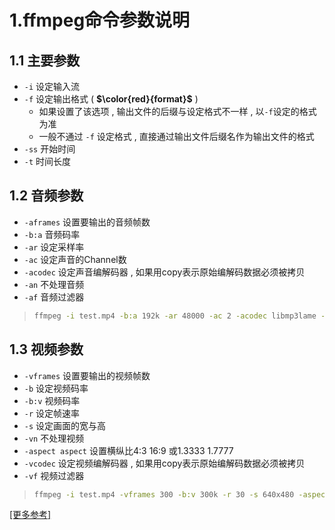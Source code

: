 # 1.ffmpeg命令参数说明

## 1.1 主要参数

* `-i` 设定输入流 
* `-f` 设定输出格式 ( **$\color{red}{format}$** ) 
  * 如果设置了该选项 , 输出文件的后缀与设定格式不一样 , 以`-f`设定的格式为准
  * 一般不通过 `-f` 设定格式 , 直接通过输出文件后缀名作为输出文件的格式
* `-ss` 开始时间 
* `-t` 时间长度

## 1.2 音频参数

* `-aframes` 设置要输出的音频帧数
* `-b:a` 音频码率
* `-ar` 设定采样率
* `-ac` 设定声音的Channel数
* `-acodec` 设定声音编解码器 , 如果用copy表示原始编解码数据必须被拷贝
* `-an` 不处理音频
* `-af` 音频过滤器

> ```bash
> ffmpeg -i test.mp4 -b:a 192k -ar 48000 -ac 2 -acodec libmp3lame -aframes 200 \ out2.mp3
> ```

## 1.3 视频参数

* `-vframes` 设置要输出的视频帧数
* `-b` 设定视频码率
* `-b:v` 视频码率
* `-r` 设定帧速率
* `-s` 设定画面的宽与高
* `-vn` 不处理视频
* `-aspect aspect` 设置横纵比4:3 16:9 或1.3333 1.7777
* `-vcodec` 设定视频编解码器 , 如果用copy表示原始编解码数据必须被拷贝
* `-vf` 视频过滤器

> ```bash
> ffmpeg -i test.mp4 -vframes 300 -b:v 300k -r 30 -s 640x480 -aspect 16:9 -vcodec \ libx265
> ```

[[更多参考]](http://www.ffmpeg.org/ffmpeg.html)

